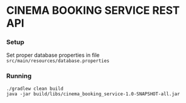 # CINEMA BOOKING SERVICE REST API 

### Setup
Set proper database properties in file `src/main/resources/database.properties`
### Running
```
./gradlew clean build
java -jar build/libs/cinema_booking_service-1.0-SNAPSHOT-all.jar
```
